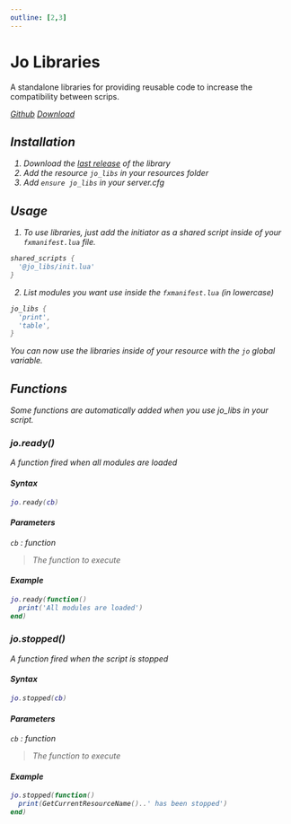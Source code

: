 ```yaml
---
outline: [2,3]
---
```

# Jo Libraries

A standalone libraries for providing reusable code to increase the compatibility between scrips.

<div class="flex-buttons">
<a class="box-button" href="https://github.com/Jump-On-Studios/RedM-jo_libs" target="_blank"><i class="pi pi-github" />Github</a>
<a class="box-button" href="https://github.com/Jump-On-Studios/RedM-jo_libs/releases/latest/download/jo_libs.zip" target="_blank"><i class="pi pi-download" />Download</a>
</div>

## Installation

1. Download the [last release](https://github.com/Jump-On-Studios/RedM-jo_libs/releases/latest/download/jo_libs.zip) of the library
2. Add the resource `jo_libs` in your resources folder
3. Add `ensure jo_libs` in your server.cfg

## Usage

1. To use libraries, just add the initiator as a shared script inside of your `fxmanifest.lua` file.
```lua
shared_scripts {
  '@jo_libs/init.lua'
}
```
2. List modules you want use inside the `fxmanifest.lua` (in lowercase)
```lua
jo_libs {
  'print',
  'table',
}
```
You can now use the libraries inside of your resource with the `jo` global variable.

## Functions
Some functions are automatically added when you use jo_libs in your script.

### jo.ready()
A function fired when all modules are loaded
#### Syntax
```lua
jo.ready(cb)
```
#### Parameters
`cb` : *function*
> The function to execute
  

#### Example
```lua
jo.ready(function()
  print('All modules are loaded')
end)
```

### jo.stopped()
A function fired when the script is stopped
#### Syntax
```lua
jo.stopped(cb)
```
#### Parameters
`cb` : *function*
> The function to execute
  
#### Example
```lua
jo.stopped(function()
  print(GetCurrentResourceName()..' has been stopped')
end)
```